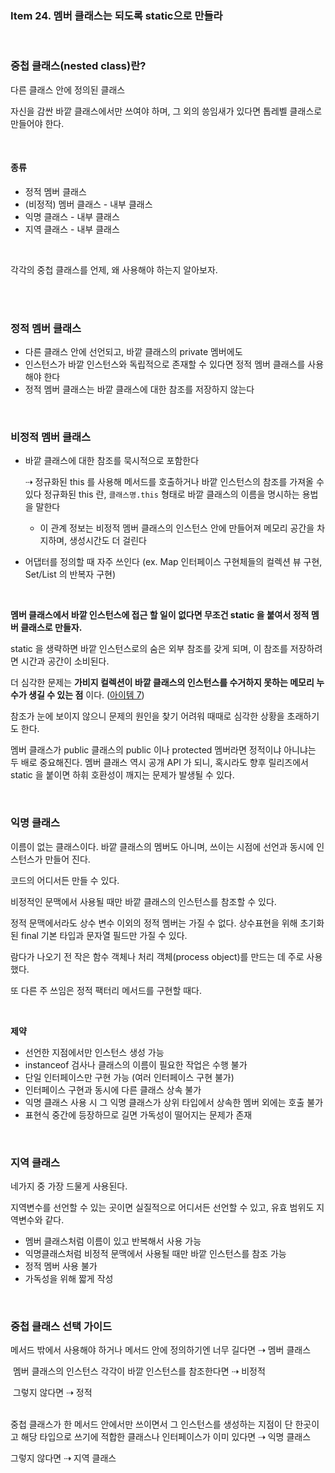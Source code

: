 ### Item 24. 멤버 클래스는 되도록 static으로 만들라

<br>

### 중첩 클래스(nested class)란?

다른 클래스 안에 정의된 클래스

자신을 감싼 바깥 클래스에서만 쓰여야 하며, 그 외의 씅임새가 있다면 톱레벨 클래스로 만들어야 한다.

<br>

#### 종류

- 정적 멤버 클래스
- (비정적) 멤버 클래스 - 내부 클래스
- 익명 클래스 - 내부 클래스
- 지역 클래스 - 내부 클래스


<br>

각각의 중첩 클래스를 언제, 왜 사용해야 하는지 알아보자.

<br>

<br>

### 정적 멤버 클래스

- 다른 클래스 안에 선언되고, 바깥 클래스의 private 멤버에도 
- 인스턴스가 바깥 인스턴스와 독립적으로 존재할 수 있다면 정적 멤버 클래스를 사용해야 한다
- 정적 멤버 클래스는 바깥 클래스에 대한 참조를 저장하지 않는다


<br>

### 비정적 멤버 클래스

- 바깥 클래스에 대한 참조를 묵시적으로 포함한다

  ⇢ 정규화된 this 를 사용해 메서드를 호출하거나 바깥 인스턴스의 참조를 가져올 수 있다
  정규화된 this 란, `클래스명.this` 형태로 바깥 클래스의 이름을 명시하는 용법을 말한다

  - 이 관계 정보는 비정적 멤버 클래스의 인스턴스 안에 만들어져 메모리 공간을 차지하며, 생성시간도 더 걸린다

- 어댑터를 정의할 때 자주 쓰인다 (ex. Map 인터페이스 구현체들의 컬렉션 뷰 구현, Set/List 의 반복자 구현)


<br>

**멤버 클래스에서 바깥 인스턴스에 접근 할 일이 없다면 무조건 static 을 붙여서 정적 멤버 클래스로 만들자.**

static 을 생략하면 바깥 인스턴스로의 숨은 외부 참조를 갖게 되며, 이 참조를 저장하려면 시간과 공간이 소비된다.

더 심각한 문제는 **가비지 컬렉션이 바깥 클래스의 인스턴스를 수거하지 못하는 메모리 누수가 생길 수 있는 점** 이다. ([아이템 7](Item07.md))

참조가 눈에 보이지 않으니 문제의 원인을 찾기 어려워 때때로 심각한 상황을 초래하기도 한다.

멤버 클래스가 public 클래스의 public 이나 protected 멤버라면 정적이냐 아니냐는 두 배로 중요해진다. 멤버 클래스 역시 공개 API 가 되니, 혹시라도 향후 릴리즈에서 static 을 붙이면 하휘 호환성이 깨지는 문제가 발생될 수 있다.

<br>

### 익명 클래스

이름이 없는 클래스이다. 바깥 클래스의 멤버도 아니며, 쓰이는 시점에 선언과 동시에 인스턴스가 만들어 진다.

코드의 어디서든 만들 수 있다.

비정적인 문맥에서 사용될 때만 바깥 클래스의 인스턴스를 참조할 수 있다.

정적 문맥에서라도 상수 변수 이외의 정적 멤버는 가질 수 없다. 상수표현을 위해 초기화된 final 기본 타입과 문자열 필드만 가질 수 있다.

람다가 나오기 전 작은 함수 객체나 처리 객체(process object)를 만드는 데 주로 사용했다.

또 다른 주 쓰임은 정적 팩터리 메서드를 구현할 때다.

<br>

**제약**

- 선언한 지점에서만 인스턴스 생성 가능
- instanceof 검사나 클래스의 이름이 필요한 작업은 수행 불가
- 단일 인터페이스만 구현 가능 (여러 인터페이스 구현 불가)
- 인터페이스 구현과 동시에 다른 클래스 상속 불가
- 익명 클래스 사용 시 그 익명 클래스가 상위 타입에서 상속한 멤버 외에는 호출 불가
- 표현식 중간에 등장하므로 길면 가독성이 떨어지는 문제가 존재


<br>

### 지역 클래스

네가지 중 가장 드물게 사용된다.

지역변수를 선언할 수 있는 곳이면 실질적으로 어디서든 선언할 수 있고, 유효 범위도 지역변수와 같다.

- 멤버 클래스처럼 이름이 있고 반복해서 사용 가능
- 익명클래스처럼 비정적 문맥에서 사용될 때만 바깥 인스턴스를 참조 가능
- 정적 멤버 사용 불가
- 가독성을 위해 짧게 작성

<br>

### 중첩 클래스 선택 가이드

메서드 밖에서 사용해야 하거나 메서드 안에 정의하기엔 너무 길다면 ⇢ 멤버 클래스

​		멤버 클래스의 인스턴스 각각이 바깥 인스턴스를 참조한다면 ⇢ 비정적

​		그렇지 않다면 ⇢ 정적

<br>중첩 클래스가 한 메서드 안에서만 쓰이면서 그 인스턴스를 생성하는 지점이 단 한곳이고 해당 타입으로 쓰기에 적합한 클래스나 인터페이스가 이미 있다면 ⇢ 익명 클래스

그렇지 않다면 ⇢ 지역 클래스